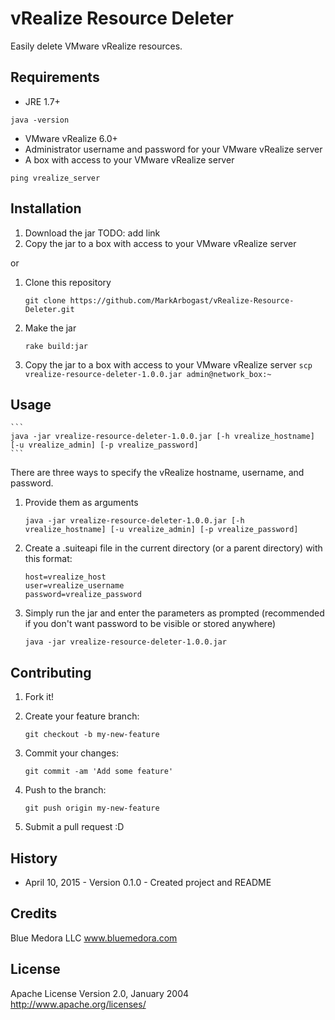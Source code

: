 # vRealize Resource Deleter

Easily delete VMware vRealize resources.

## Requirements

* JRE 1.7+ 
```
java -version
```
* VMware vRealize 6.0+
* Administrator username and password for your VMware vRealize server
* A box with access to your VMware vRealize server 
```
ping vrealize_server
```

## Installation

1. Download the jar TODO: add link
2. Copy the jar to a box with access to your VMware vRealize server

or

1. Clone this repository 
    ```
    git clone https://github.com/MarkArbogast/vRealize-Resource-Deleter.git
    ```

2. Make the jar 
    ```
    rake build:jar
    ```

3. Copy the jar to a box with access to your VMware vRealize server `scp vrealize-resource-deleter-1.0.0.jar admin@network_box:~`

## Usage

    ```
    java -jar vrealize-resource-deleter-1.0.0.jar [-h vrealize_hostname] [-u vrealize_admin] [-p vrealize_password]
    ```

There are three ways to specify the vRealize hostname, username, and password.

1. Provide them as arguments 
    ```
    java -jar vrealize-resource-deleter-1.0.0.jar [-h vrealize_hostname] [-u vrealize_admin] [-p vrealize_password]
    ```

2. Create a .suiteapi file in the current directory (or a parent directory) with this format:
    ```
    host=vrealize_host
    user=vrealize_username
    password=vrealize_password
    ```

3. Simply run the jar and enter the parameters as prompted (recommended if you don't want password to be visible or stored anywhere)
    ```
    java -jar vrealize-resource-deleter-1.0.0.jar
    ```

## Contributing

1. Fork it!

2. Create your feature branch: 
    ```
    git checkout -b my-new-feature
    ```

3. Commit your changes: 
    ```
    git commit -am 'Add some feature'
    ```

4. Push to the branch: 
    ```
    git push origin my-new-feature
    ```

5. Submit a pull request :D

## History

* April 10, 2015 - Version 0.1.0 - Created project and README

## Credits

Blue Medora LLC
www.bluemedora.com

## License

Apache License
Version 2.0, January 2004
http://www.apache.org/licenses/
